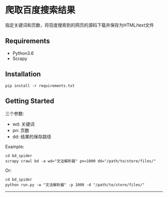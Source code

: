 # 爬取百度搜索结果
指定关键词和页数，将百度搜索到的网页的源码下载并保存为HTML/text文件

## Requirements ##
- Python3.6
- Scrapy

Installation 
------
    pip install -r requirements.txt
    
Getting Started
------
三个参数:
- wd:  关键词
- pn:  页数
- dd:  结果的保存路径

Example:

    cd bd_spider      
    scrapy crawl bd -a wd="文法解析器" pn=1000 dd="/path/to/store/files/"
    
Or:
 
    cd bd_spider
    python run.py -w "文法解析器" -p 1000 -d "/path/to/store/files/"
            
------